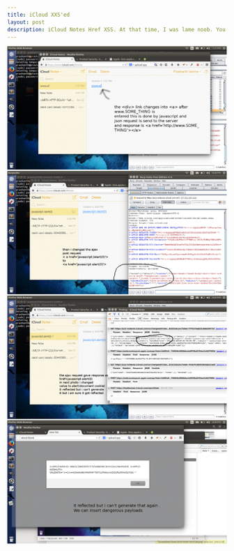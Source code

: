 ```yaml
---
title: iCloud XXS'ed
layout: post
description: iCloud Notes Href XSS. At that time, I was lame noob. You people understand the expolit seeing the images.
---
```


<img src="images/1.png">
<img src="images/4.png">
<img src="images/5.png">
<img src="images/6.png">
